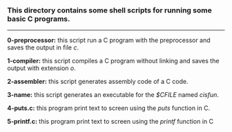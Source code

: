 ### This directory contains some shell scripts for running some basic C programs.
---

__0-preprocessor:__ this script run a C program with the preprocessor and saves the output in file _c_.  


__1-compiler:__ this script compiles a C program without linking and saves the output with extension _o_.  

__2-assembler:__ this script generates assembly code of a C code.  

__3-name:__ this script generates an executable for the _$CFILE_ named _cisfun_.  

__4-puts.c:__ this program print text to screen using the _puts_ function in C.  

__5-printf.c:__ this program print text to screen using the _printf_ function in C

